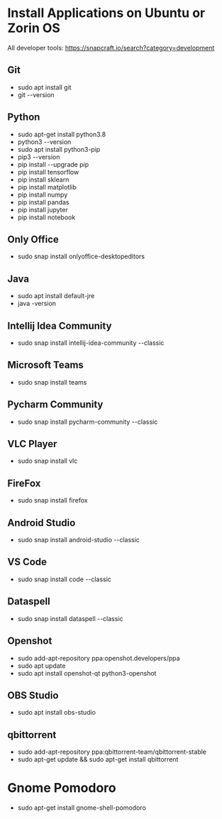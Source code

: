 # Install Applications on Ubuntu or Zorin OS
All developer tools: https://snapcraft.io/search?category=development

## Git
* sudo apt install git
* git --version

## Python
* sudo apt-get install python3.8
* python3 --version
* sudo apt install python3-pip
* pip3 --version
* pip install --upgrade pip
* pip install tensorflow
* pip install sklearn
* pip install matplotlib
* pip install numpy
* pip install pandas
* pip install jupyter
* pip install notebook

## Only Office
* sudo snap install onlyoffice-desktopeditors

## Java
* sudo apt install default-jre
* java -version

## Intellij Idea Community
* sudo snap install intellij-idea-community --classic

## Microsoft Teams
* sudo snap install teams

## Pycharm Community
* sudo snap install pycharm-community --classic

## VLC Player
* sudo snap install vlc

## FireFox
* sudo snap install firefox

## Android Studio
* sudo snap install android-studio --classic

## VS Code
* sudo snap install code --classic

## Dataspell
* sudo snap install dataspell --classic

## Openshot
* sudo add-apt-repository ppa:openshot.developers/ppa
* sudo apt update
* sudo apt install openshot-qt python3-openshot

## OBS Studio
* sudo apt install obs-studio

## qbittorrent
* sudo add-apt-repository ppa:qbittorrent-team/qbittorrent-stable
* sudo apt-get update && sudo apt-get install qbittorrent

# Gnome Pomodoro
* sudo apt-get install gnome-shell-pomodoro

